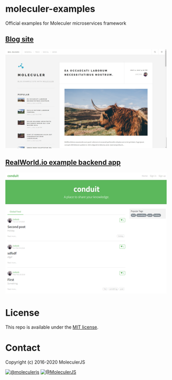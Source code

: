 # moleculer-examples
Official examples for Moleculer microservices framework

## [Blog site](blog/)
[![Blog screenshot](assets/screenshots/blog-screenshot.jpg)](blog/)

## [RealWorld.io example backend app](conduit/)
[![RealWorld screenshot](assets/screenshots/conduit-screenshot.png)](conduit/)

# License
This repo is available under the [MIT license](https://tldrlegal.com/license/mit-license).

# Contact
Copyright (c) 2016-2020 MoleculerJS

[![@moleculerjs](https://img.shields.io/badge/github-moleculerjs-green.svg)](https://github.com/moleculerjs) [![@MoleculerJS](https://img.shields.io/badge/twitter-MoleculerJS-blue.svg)](https://twitter.com/MoleculerJS)